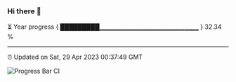 ### Hi there 👋

⏳ Year progress { █████████▁▁▁▁▁▁▁▁▁▁▁▁▁▁▁▁▁▁▁▁▁ } 32.34 %

---

⏰ Updated on Sat, 29 Apr 2023 00:37:49 GMT

![Progress Bar CI](https://github.com/Shyam-Makwana/GitHub-Actions-Demo/workflows/Progress%20Bar%20CI/badge.svg)
